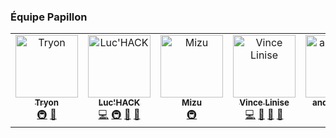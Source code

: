 ### Équipe Papillon

<!-- ALL-CONTRIBUTORS-LIST:START - Do not remove or modify this section -->
<!-- prettier-ignore-start -->
<!-- markdownlint-disable -->
<table>
  <tbody>
    <tr>
      <td align="center" valign="top" width="14.28%"><a href="https://github.com/tryon-dev"><img src="https://avatars.githubusercontent.com/u/68423470?v=4?s=100" width="100px;" alt="Tryon"/><br /><sub><b>Tryon</b></sub></a><br /><a href="#infra-tryon-dev" title="Infrastructure (Hosting, Build-Tools, etc)">🚇</a> <a href="https://github.com/PapillonApp/.github/issues?q=author%3Atryon-dev" title="Bug reports">🐛</a></td>
      <td align="center" valign="top" width="14.28%"><a href="https://luchack.valbion.com"><img src="https://avatars.githubusercontent.com/u/39491773?v=4?s=100" width="100px;" alt="Luc'HACK"/><br /><sub><b>Luc'HACK</b></sub></a><br /><a href="https://github.com/PapillonApp/.github/commits?author=lucas-luchack" title="Code">💻</a> <a href="#infra-lucas-luchack" title="Infrastructure (Hosting, Build-Tools, etc)">🚇</a> <a href="#maintenance-lucas-luchack" title="Maintenance">🚧</a> <a href="#ideas-lucas-luchack" title="Ideas, Planning, & Feedback">🤔</a></td>
      <td align="center" valign="top" width="14.28%"><a href="https://mizuofficial.carrd.co/"><img src="https://avatars.githubusercontent.com/u/40831463?v=4?s=100" width="100px;" alt="Mizu"/><br /><sub><b>Mizu</b></sub></a><br /><a href="#infra-Rexxt" title="Infrastructure (Hosting, Build-Tools, etc)">🚇</a></td>
      <td align="center" valign="top" width="14.28%"><a href="https://www.vincelinise.com"><img src="https://avatars.githubusercontent.com/u/32978709?v=4?s=100" width="100px;" alt="Vince Linise"/><br /><sub><b>Vince Linise</b></sub></a><br /><a href="https://github.com/PapillonApp/.github/commits?author=ecnivtwelve" title="Code">💻</a> <a href="#design-ecnivtwelve" title="Design">🎨</a> <a href="#ideas-ecnivtwelve" title="Ideas, Planning, & Feedback">🤔</a> <a href="#projectManagement-ecnivtwelve" title="Project Management">📆</a></td>
      <td align="center" valign="top" width="14.28%"><a href="https://androne.dev"><img src="https://avatars.githubusercontent.com/u/31452517?v=4?s=100" width="100px;" alt="andronedev"/><br /><sub><b>andronedev</b></sub></a><br /><a href="#plugin-andronedev" title="Plugin/utility libraries">🔌</a> <a href="https://github.com/PapillonApp/.github/commits?author=andronedev" title="Code">💻</a></td>
    </tr>
  </tbody>
</table>

<!-- markdownlint-restore -->
<!-- prettier-ignore-end -->

<!-- ALL-CONTRIBUTORS-LIST:END -->
